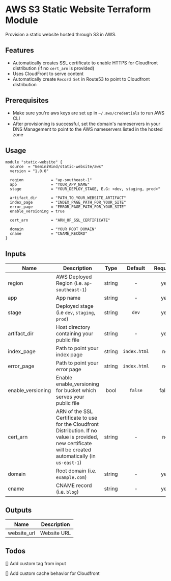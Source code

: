 # AWS S3 Static Website Terraform Module
 
Provision a static website hosted through S3 in AWS.

## Features

- Automatically creates SSL certificate to enable HTTPS for Cloudfront distribution (if no `cert_arn` is provided)
- Uses CloudFront to serve content
- Automatically create `Record Set` in Route53 to point to Cloudfront distribution


## Prerequisites
- Make sure you're aws keys are set up in `~/.aws/credentials` to run AWS CLI
- After provisioning is successful, set the domain's nameservers in your DNS Management to point to the AWS nameservers listed in the hosted zone 

## Usage

```HCL
module "static-website" {
  source  = "GeminiWind/static-website/aws"
  version = "1.0.0"

  region            = "ap-southeast-1"
  app               = "YOUR_APP_NAME"
  stage             = "YOUR_DEPLOY_STAGE, E.G: <dev, staging, prod>"
  
  artifact_dir      = "PATH_TO_YOUR_WEBSITE_ARTIFACT"
  index_page        = "INDEX_PAGE_PATH_FOR_YOUR_SITE"
  error_page        = "ERROR_PAGE_PATH_FOR_YOUR_SITE"
  enable_versioning = true
  
  cert_arn          = "ARN_OF_SSL_CERTIFICATE"

  domain            = "YOUR_ROOT_DOMAIN"
  cname             = "CNAME_RECORD"
}
```

## Inputs

| Name | Description | Type | Default | Required |
|------|-------------|:----:|:-------:|:--------:|
| region | AWS Deployed Region (i.e. `ap-southeast-1`) | string | - | yes |
| app | App name | string | - | yes |
| stage | Deployed stage (i.e `dev`, `staging`, `prod`) | string | `dev` | yes |
| artifact_dir | Host directory containing your public file | string | - | yes |
| index_page | Path to point your index page | string | `index.html` | no |
| error_page | Path to point your error page | string | `index.html` | no |
| enable_versioning | Enable enable_versioning for bucket which serves your public file | bool | `false` | false |
| cert_arn | ARN of the SSL Certificate to use for the Cloudfront Distribution. If no value is provided, new certificate will be created automatically (in `us-east-1`) | string | - | no |
| domain | Root domain (i.e. `example.com`) | string | - | yes |
| cname | CNAME record (i.e. `blog`) | string | - | yes |

## Outputs

| Name | Description |
|------|-------------|
| website_url | Website URL |

## Todos

[] Add custom tag from input

[] Add custom cache behavior for Cloudfront
